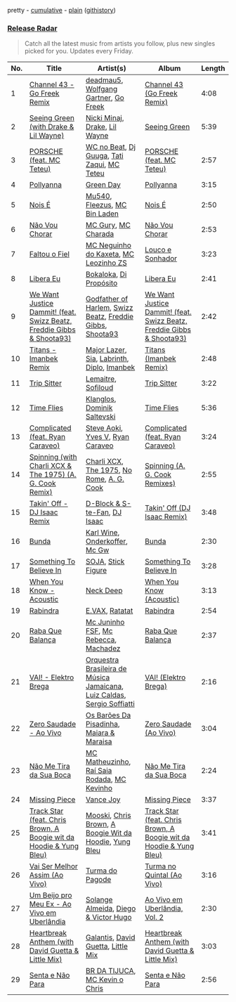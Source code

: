 pretty - [cumulative](https://github.com/nikolasrangel/spotify-playlist-archive/blob/master/playlists/cumulative/Release%20Radar.md) - [plain](https://github.com/nikolasrangel/spotify-playlist-archive/blob/master/playlists/plain/37i9dQZEVXbglbQ6bSs7m0) ([githistory](https://github.githistory.xyz/nikolasrangel/spotify-playlist-archive/blob/master/playlists/plain/37i9dQZEVXbglbQ6bSs7m0))

### [Release Radar](https://open.spotify.com/playlist/37i9dQZEVXbglbQ6bSs7m0)

> Catch all the latest music from artists you follow, plus new singles picked for you. Updates every Friday.

| No. | Title | Artist(s) | Album | Length |
|---|---|---|---|---|
| 1 | [Channel 43 - Go Freek Remix](https://open.spotify.com/track/2nsSH8C55O14dmsp21764m) | [deadmau5](https://open.spotify.com/artist/2CIMQHirSU0MQqyYHq0eOx), [Wolfgang Gartner](https://open.spotify.com/artist/3534yWWzmxx8NbKVoNolsK), [Go Freek](https://open.spotify.com/artist/2aRd7rRSUjtZ6WPG5GsBO6) | [Channel 43 (Go Freek Remix)](https://open.spotify.com/album/5QuqBRPQkndCEmeEC6O4TF) | 4:08 |
| 2 | [Seeing Green (with Drake & Lil Wayne)](https://open.spotify.com/track/7gNB9Xa5NBY2Y8tFmpOlwk) | [Nicki Minaj](https://open.spotify.com/artist/0hCNtLu0JehylgoiP8L4Gh), [Drake](https://open.spotify.com/artist/3TVXtAsR1Inumwj472S9r4), [Lil Wayne](https://open.spotify.com/artist/55Aa2cqylxrFIXC767Z865) | [Seeing Green](https://open.spotify.com/album/4o2xz4a9BjYCHh2xfYH50t) | 5:39 |
| 3 | [PORSCHE (feat. MC Teteu)](https://open.spotify.com/track/3yvOOL4T9piAi2eSVFBtrV) | [WC no Beat](https://open.spotify.com/artist/2QjS2N6sORI7H4qbf6xitS), [Dj Guuga](https://open.spotify.com/artist/1cNPXWhKfjI0fT5EMCnamR), [Tati Zaqui](https://open.spotify.com/artist/0e68cnJyUTJu1nEuxxMSLm), [MC Teteu](https://open.spotify.com/artist/6ulkDr2Bnu7Qlbrs5iDOF1) | [PORSCHE (feat. MC Teteu)](https://open.spotify.com/album/0PSWWeiab7SyZeB3dNijVQ) | 2:57 |
| 4 | [Pollyanna](https://open.spotify.com/track/4b2h4jQxgHpiWuLH8rp8Vu) | [Green Day](https://open.spotify.com/artist/7oPftvlwr6VrsViSDV7fJY) | [Pollyanna](https://open.spotify.com/album/21i1bokXCRyRyszxxNvX19) | 3:15 |
| 5 | [Nois É](https://open.spotify.com/track/3aYwif5hA2egXJWDyJOMgN) | [Mu540](https://open.spotify.com/artist/13yQqjPy4Esq0Ru3R1fipU), [Fleezus](https://open.spotify.com/artist/5vl7Vj67mORmn0yJccFCfq), [MC Bin Laden](https://open.spotify.com/artist/2PC0CLpUsoEQPNIZKg2ZX0) | [Nois É](https://open.spotify.com/album/43hu0PcqxUaRoZEDkUyrBE) | 2:50 |
| 6 | [Não Vou Chorar](https://open.spotify.com/track/2m7g84tBqx0piBjRLwQ29Y) | [MC Gury](https://open.spotify.com/artist/6fOyYqdh6p0ZWLs9zUDoyt), [MC Charada](https://open.spotify.com/artist/3dbwE7BndV7CQ3m7XkphXv) | [Não Vou Chorar](https://open.spotify.com/album/5vPRzOoDLpYmLG8xYugzjw) | 2:53 |
| 7 | [Faltou o Fiel](https://open.spotify.com/track/7leg8KI9UhO4CbLIVqQ51w) | [MC Neguinho do Kaxeta](https://open.spotify.com/artist/27mVhYvJa7apj1zCoZ9TF2), [MC Leozinho ZS](https://open.spotify.com/artist/6VyttZwyEMGBl90oGdKCB8) | [Louco e Sonhador](https://open.spotify.com/album/37JMme2kH0ckDKCbKuEtpj) | 3:23 |
| 8 | [Libera Eu](https://open.spotify.com/track/5Rs6xj3rPfiiAFGMWllxD8) | [Bokaloka](https://open.spotify.com/artist/6XgJ4LQHTOtveWKH5V7X56), [Di Propósito](https://open.spotify.com/artist/2uSwBbWqsXgoMYQjynmwQ7) | [Libera Eu](https://open.spotify.com/album/5bEXb4NsF1Xe5wleLrIWBr) | 2:41 |
| 9 | [We Want Justice Dammit! (feat. Swizz Beatz, Freddie Gibbs & Shoota93)](https://open.spotify.com/track/592jFXHBdZUvz8cWYosP6o) | [Godfather of Harlem](https://open.spotify.com/artist/6ss7NRk9Y2P9n8q1yH2HXA), [Swizz Beatz](https://open.spotify.com/artist/2cADQgiLMjNhbsfeN52Bf3), [Freddie Gibbs](https://open.spotify.com/artist/0Y4inQK6OespitzD6ijMwb), [Shoota93](https://open.spotify.com/artist/1qvfwkeecGjBi5yJ1GBTNr) | [We Want Justice Dammit! (feat. Swizz Beatz, Freddie Gibbs & Shoota93)](https://open.spotify.com/album/4UhUPhoY4UhdaKXn61jOis) | 2:42 |
| 10 | [Titans - Imanbek Remix](https://open.spotify.com/track/5wSvXmezXVC8ddkK2AnVMn) | [Major Lazer](https://open.spotify.com/artist/738wLrAtLtCtFOLvQBXOXp), [Sia](https://open.spotify.com/artist/5WUlDfRSoLAfcVSX1WnrxN), [Labrinth](https://open.spotify.com/artist/2feDdbD5araYcm6JhFHHw7), [Diplo](https://open.spotify.com/artist/5fMUXHkw8R8eOP2RNVYEZX), [Imanbek](https://open.spotify.com/artist/5rGrDvrLOV2VV8SCFVGWlj) | [Titans (Imanbek Remix)](https://open.spotify.com/album/5YuvLPveWxzC4MAy9QIML7) | 2:48 |
| 11 | [Trip Sitter](https://open.spotify.com/track/7zwMG3y7gdmZ1imPURe5gQ) | [Lemaitre](https://open.spotify.com/artist/4CTKqs11Zgsv8EZTVzx764), [Sofiloud](https://open.spotify.com/artist/6pGgP4CDlYMumihpD3CAwm) | [Trip Sitter](https://open.spotify.com/album/6IRm3lYmZlXQtTihSj0hK4) | 3:22 |
| 12 | [Time Flies](https://open.spotify.com/track/3xOdUSXVwposjtEbWACWIT) | [Klanglos](https://open.spotify.com/artist/1jV311C5ADuBqCPpprsjUp), [Dominik Saltevski](https://open.spotify.com/artist/5SRcKErsuBLiDZDfFtOBGN) | [Time Flies](https://open.spotify.com/album/1LMgPCOnMFhcdIw9MzpTh8) | 5:36 |
| 13 | [Complicated (feat. Ryan Caraveo)](https://open.spotify.com/track/5Gycqp4tJ7dA5yNvbIOEG7) | [Steve Aoki](https://open.spotify.com/artist/77AiFEVeAVj2ORpC85QVJs), [Yves V](https://open.spotify.com/artist/47BEc2RoW53owMyxacXWdV), [Ryan Caraveo](https://open.spotify.com/artist/1PDE2MIJ4M6uvFJDrslazf) | [Complicated (feat. Ryan Caraveo)](https://open.spotify.com/album/3FiL8F9xjsosWNYtNHazaP) | 3:24 |
| 14 | [Spinning (with Charli XCX & The 1975) (A. G. Cook Remix)](https://open.spotify.com/track/7zfHmKd3VpeIOJrR3p8RWE) | [Charli XCX](https://open.spotify.com/artist/25uiPmTg16RbhZWAqwLBy5), [The 1975](https://open.spotify.com/artist/3mIj9lX2MWuHmhNCA7LSCW), [No Rome](https://open.spotify.com/artist/6auWB5YAlcKaHyrbTH66nd), [A. G. Cook](https://open.spotify.com/artist/335TWGWGFan4vaacJzSiU8) | [Spinning (A. G. Cook Remixes)](https://open.spotify.com/album/1Fqt2mG7FU6CdIwaL3ZKRh) | 2:55 |
| 15 | [Takin' Off - DJ Isaac Remix](https://open.spotify.com/track/60JJ3yXAFvOB3jCFfYJc3c) | [D-Block & S-te-Fan](https://open.spotify.com/artist/6L7a6wPGpvLtTwOsMLnF1z), [DJ Isaac](https://open.spotify.com/artist/2FmgW6Jee0JQKtb6EnBWCq) | [Takin' Off (DJ Isaac Remix)](https://open.spotify.com/album/0aCt6KzwNNHjhOdFefZoZk) | 3:48 |
| 16 | [Bunda](https://open.spotify.com/track/7LOexgYkvb2gH9mLPNwoXY) | [Karl Wine](https://open.spotify.com/artist/6vZKj9U4vIetFGznCpxVN5), [Onderkoffer](https://open.spotify.com/artist/6gce3osfgmB2RCMqoKfwFe), [Mc Gw](https://open.spotify.com/artist/0f1IECbrVV952unZkzrsg2) | [Bunda](https://open.spotify.com/album/44Xi40jbbmPppx3J1e1fsi) | 2:30 |
| 17 | [Something To Believe In](https://open.spotify.com/track/2s3tLDYxfvr7Uy9JWcbHNX) | [SOJA](https://open.spotify.com/artist/2vaWvC8suCFkRXejDOK7EE), [Stick Figure](https://open.spotify.com/artist/5SXEylV07TC57eanSxxg4R) | [Something To Believe In](https://open.spotify.com/album/67sulKuGrHcgUHLY2OIG8y) | 3:28 |
| 18 | [When You Know - Acoustic](https://open.spotify.com/track/2e514zTcksoDBPRFbMLFGz) | [Neck Deep](https://open.spotify.com/artist/2TM0qnbJH4QPhGMCdPt7fH) | [When You Know (Acoustic)](https://open.spotify.com/album/0myoHs48we8cWNJ7TrWiAL) | 3:13 |
| 19 | [Rabindra](https://open.spotify.com/track/7KfS9JsNHeODEVH6L68lAM) | [E.VAX](https://open.spotify.com/artist/12m4a5ljGoe6yyYPpVi7Hr), [Ratatat](https://open.spotify.com/artist/57dN52uHvrHOxijzpIgu3E) | [Rabindra](https://open.spotify.com/album/3r3c6MpPWVpIvKBnBQyM7r) | 2:54 |
| 20 | [Raba Que Balança](https://open.spotify.com/track/0SzCwJPWTWRCrGbe9Vbe3D) | [Mc Juninho FSF](https://open.spotify.com/artist/47YlquMeiiivuQ9ur7Dmly), [Mc Rebecca](https://open.spotify.com/artist/5MS6HieNmKxzkAM8amE8sr), [Machadez](https://open.spotify.com/artist/1CbWrXtZpVnkN8cstE2VL2) | [Raba Que Balança](https://open.spotify.com/album/7pogbhllYIzHbG6IyWZJiR) | 2:37 |
| 21 | [VAI! - Elektro Brega](https://open.spotify.com/track/6s6uE3YMq7qM9n6XJIrwjc) | [Orquestra Brasileira de Música Jamaicana](https://open.spotify.com/artist/28RBIZhnFFXuj6ST2ELsMS), [Luiz Caldas](https://open.spotify.com/artist/4fLuPn1SvWJVFmooqIkvWh), [Sergio Soffiatti](https://open.spotify.com/artist/2vLBc9hFXQskTDShy5DMbO) | [VAI! (Elektro Brega)](https://open.spotify.com/album/0semTBZi2zQGjXI8LrWswU) | 2:16 |
| 22 | [Zero Saudade - Ao Vivo](https://open.spotify.com/track/1JQ1OE5so1Lkoz3M6QSQ5R) | [Os Barões Da Pisadinha](https://open.spotify.com/artist/5Lv2GUVwqmQBPwrTrxucE5), [Maiara & Maraisa](https://open.spotify.com/artist/59jlthNnbmim5l9tmNA7se) | [Zero Saudade (Ao Vivo)](https://open.spotify.com/album/6UF0X7JswEmU0AFd4CE7ig) | 3:04 |
| 23 | [Não Me Tira da Sua Boca](https://open.spotify.com/track/59nsBIkfnK1znbw3GIRdfX) | [MC Matheuzinho](https://open.spotify.com/artist/1JQLCxphQYlnbokiEvfB8o), [Raí Saia Rodada](https://open.spotify.com/artist/0NiaKn55OzJswiYevvlKfz), [MC Kevinho](https://open.spotify.com/artist/1mXAhKnZEdF6rotyyd4GBi) | [Não Me Tira da Sua Boca](https://open.spotify.com/album/5a8a9aZOpvKJIKdpw5iTux) | 2:24 |
| 24 | [Missing Piece](https://open.spotify.com/track/5YqdiryRmdAzYFlxo43hAJ) | [Vance Joy](https://open.spotify.com/artist/10exVja0key0uqUkk6LJRT) | [Missing Piece](https://open.spotify.com/album/6zQCdokfVne8dFU5Z5BpS3) | 3:37 |
| 25 | [Track Star (feat. Chris Brown, A Boogie wit da Hoodie & Yung Bleu)](https://open.spotify.com/track/53sTK6KBrvsuqKT9qNpS5d) | [Mooski](https://open.spotify.com/artist/4NqH3V7GS0Igs1VyGMXEi8), [Chris Brown](https://open.spotify.com/artist/7bXgB6jMjp9ATFy66eO08Z), [A Boogie Wit da Hoodie](https://open.spotify.com/artist/31W5EY0aAly4Qieq6OFu6I), [Yung Bleu](https://open.spotify.com/artist/3KNIG74xSTc3dj0TRy7pGX) | [Track Star (feat. Chris Brown, A Boogie wit da Hoodie & Yung Bleu)](https://open.spotify.com/album/7apgoRWUQYh2dfIaI8yYWi) | 3:41 |
| 26 | [Vai Ser Melhor Assim (Ao Vivo)](https://open.spotify.com/track/1oCLQp3FuVZ3cFVMJW95IO) | [Turma do Pagode](https://open.spotify.com/artist/5JG9GISYjRLQUJMH2C6iJ5) | [Turma no Quintal (Ao Vivo)](https://open.spotify.com/album/1N4vxCa92pFS7jdcLBTOqu) | 3:16 |
| 27 | [Um Beijo pro Meu Ex - Ao Vivo em Uberlândia](https://open.spotify.com/track/6cFfQMqIPwSsOBrsb5DYi1) | [Solange Almeida](https://open.spotify.com/artist/3Hew3AuvrbKxCbehT4Rorq), [Diego & Victor Hugo](https://open.spotify.com/artist/3k68C6mNMJL6OaAdWeW2ZF) | [Ao Vivo em Uberlândia, Vol. 2](https://open.spotify.com/album/54qHOtoErxSiW0DTEzqBj8) | 2:30 |
| 28 | [Heartbreak Anthem (with David Guetta & Little Mix)](https://open.spotify.com/track/5K6Ssv4Z3zRvxt0P6EKUAP) | [Galantis](https://open.spotify.com/artist/4sTQVOfp9vEMCemLw50sbu), [David Guetta](https://open.spotify.com/artist/1Cs0zKBU1kc0i8ypK3B9ai), [Little Mix](https://open.spotify.com/artist/3e7awlrlDSwF3iM0WBjGMp) | [Heartbreak Anthem (with David Guetta & Little Mix)](https://open.spotify.com/album/6kBuGNoOGE7uiPhN82dcJ1) | 3:03 |
| 29 | [Senta e Não Para](https://open.spotify.com/track/5r91meTIDLnnE6KLvZ3t7u) | [BR DA TIJUCA](https://open.spotify.com/artist/7KEk6kxe9YqyuVg9QeMVNQ), [MC Kevin o Chris](https://open.spotify.com/artist/2UMj7NCbuqy1yUZmiSYGjJ) | [Senta e Não Para](https://open.spotify.com/album/4NzmWVPbr8N6s96v1tpvxI) | 2:56 |